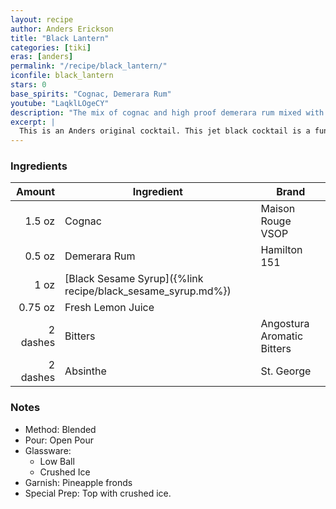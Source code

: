 ```yaml
---
layout: recipe
author: Anders Erickson
title: "Black Lantern"
categories: [tiki]
eras: [anders]
permalink: "/recipe/black_lantern/"
iconfile: black_lantern
stars: 0
base_spirits: "Cognac, Demerara Rum"
youtube: "LaqklLOgeCY"
description: "The mix of cognac and high proof demerara rum mixed with the sesame syrup gives this drink a toasted nutty flavor."
excerpt: |
  This is an Anders original cocktail. This jet black cocktail is a fun, tiki inspired cocktail. The mix of cognac and high proof demerara rum mixed with the sesame syrup gives this drink a toasted nutty flavor.
---
```


### Ingredients

|   Amount | Ingredient                                                  | Brand                      |
| -------: | ----------------------------------------------------------- | -------------------------- |
|   1.5 oz | Cognac                                                      | Maison Rouge VSOP          |
|   0.5 oz | Demerara Rum                                                | Hamilton 151               |
|     1 oz | [Black Sesame Syrup]({%link recipe/black_sesame_syrup.md%}) |
|  0.75 oz | Fresh Lemon Juice                                           |
| 2 dashes | Bitters                                                     | Angostura Aromatic Bitters |
| 2 dashes | Absinthe                                                    | St. George                 |

### Notes

- Method: Blended
- Pour: Open Pour
- Glassware:
  - Low Ball
  - Crushed Ice
- Garnish: Pineapple fronds
- Special Prep: Top with crushed ice.
